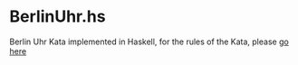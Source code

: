 BerlinUhr.hs
============

Berlin Uhr Kata implemented in Haskell, for the rules of the Kata, please [go here]("http://content.codersdojo.org/code-kata-catalogue/berlin-clock/")
